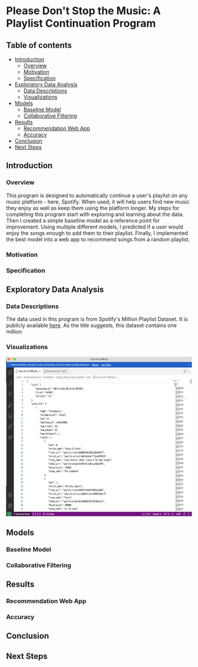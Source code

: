 # Please Don't Stop the Music: A Playlist Continuation Program

## Table of contents
- [Introduction](#introduction)
    - [Overview](#overview)
    - [Motivation](#motivation)
    - [Specification](#specification)
- [Exploratory Data Analysis](#exploratorydataanalysis)
    - [Data Descriptions](#datadescriptions)
    - [Visualizations](#visualizations)
- [Models](#models)
    - [Baseline Model](#baselinemodel)
    - [Collaborative Filtering](#collaborativefiltering)
- [Results](#results)
    - [Recommendation Web App](#recommendationwebapp)
    - [Accuracy](#accuracy)
- [Conclusion](#conclusion)
- [Next Steps](#nextsteps)
## Introduction
### Overview
This program is designed to automatically continue a user's playlist on any music platform - here, Spotify. When used, it will help users find new music they enjoy as well as keep them using the platform longer. My steps for completing this program start with exploring and learning about the data. Then I created a simple baseline model as a reference point for improvement. Using multiple different models, I predicted if a user would enjoy the songs enough to add them to their playlist. Finally, I implemented the best model into a web app to recommend songs from a random playlist.

### Motivation
### Specification

## Exploratory Data Analysis
### Data Descriptions
The data used in this program is from Spotify's Million Playlist Dataset. It is publicly available [here](https://www.aicrowd.com/challenges/spotify-million-playlist-dataset-challenge/dataset_files). As the title suggests, this dataset contains one million 

### Visualizations

<img src="https://github.com/allisonjaye/playlist_continuation/blob/main/images/original_data.png" width="720" height="432">

## Models
### Baseline Model
### Collaborative Filtering
## Results
### Recommendation Web App
### Accuracy
## Conclusion
## Next Steps
